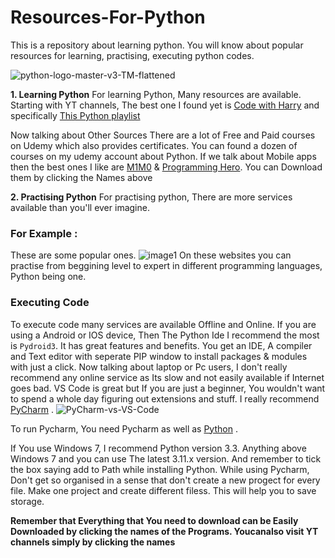 # Resources-For-Python
This is a repository about learning python. You will know about popular resources for learning, practising, executing python codes. 

![python-logo-master-v3-TM-flattened](https://github.com/Chaudhary97/Resources-For-Python/assets/89289599/fdc6c688-12a8-43fb-a44b-1bea21b3fc81)

**1. Learning Python**
For learning Python, Many resources are available. Starting with YT channels, The best one I found yet is 
[Code with Harry](https://youtube.com/@CodeWithHarry)
and specifically [This Python playlist](https://youtube.com/playlist?list=PLu0W_9lII9agwh1XjRt242xIpHhPT2llg)

Now talking about Other Sources There are a lot of Free and Paid courses on Udemy which also provides certificates. You can found a dozen of courses on my udemy account about Python. 
If we talk about Mobile apps then the best ones I like are [M1M0](https://files.modyolo.com/Mimo/Mimo_v4.4_Patched.apk)  & [Programming Hero](https://hole.apkdone.download/s/TpbfFiKAXLAM5n8/download). You can Download them by clicking the Names above 

**2. Practising Python**
For practising python, There are more services available than you'll ever imagine.
### For Example :
These are some popular ones.
![image1](https://github.com/Chaudhary97/Resources-For-Python/assets/89289599/4c061866-ca02-4354-9d75-855cd7f7dc04)
On these websites you can practise from beggining level to expert in different programming languages, Python being one. 
### Executing Code
To execute code many services are available Offline and Online. If you are using a Android or IOS device, Then The Python Ide I recommend the most is `Pydroid3`. It has great features and benefits. You get an IDE, A compiler and Text editor with seperate PIP window to install packages & modules with just a click. 
Now talking about laptop or Pc users, I don't really recommend any online service as Its slow and not easily available if Internet goes bad. VS Code is great but If you are just a beginner, You wouldn't want to spend a whole day figuring out extensions and stuff. I really recommend [PyCharm](https://download.jetbrains.com/python/pycharm-edu-2022.2.2.exe?_gl=1*svh731*_ga*MTA2NzYwNzQzMy4xNjg3NTA2OTk4*_ga_9J976DJZ68*MTY4NzUwNjk5Ny4xLjAuMTY4NzUwNjk5OS4wLjAuMA..&_ga=2.108732866.1529551602.1687506998-1067607433.1687506998) . 
![PyCharm-vs-VS-Code](https://github.com/Chaudhary97/Resources-For-Python/assets/89289599/3f2893d8-d472-4303-8713-389f3438bbf4)

To run Pycharm, You need Pycharm as well as [Python](https://www.python.org/ftp/python/3.11.4/python-3.11.4-amd64.exe) .

If You use Windows 7, I recommend Python version 3.3. Anything above Windows 7 and you can use The latest 3.11.x version.
And remember to tick the box saying add to Path while installing Python. 
While using Pycharm, Don't get so organised in a sense that don't create a new progect for every file. Make one project and create different filess. This will help you to save storage. 

**Remember that Everything that You need to download can be Easily Downloaded by clicking the names of the Programs. Youcanalso visit YT channels simply by clicking the names**
